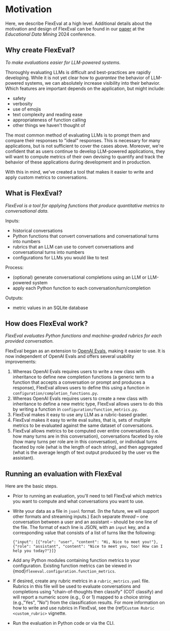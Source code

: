 # Motivation

Here, we describe FlexEval at a high level.
Additional details about the motivation and design of FlexEval can be found in our [paper](https://doi.org/10.5281/zenodo.12729993) at the *Educational Data Mining* 2024 conference.


## Why create FlexEval?

_To make evaluations easier for LLM-powered systems._

Thoroughly evaluating LLMs is difficult and best-practices are rapidly developing. While it is not yet clear how to _guarantee_ the behavior of LLM-powered systems, we can absolutely increase visibility into their behavior. Which features are important depends on the application, but might include:

- safety
- verbosity
- use of emojis
- text complexity and reading ease
- appropriateness of function calling
- other things we haven't thought of

The most common method of evaluating LLMs is to prompt them and compare their responses to "ideal" responses. This is necessary for many applications, but is not sufficient to cover the cases above. Moreover, we're confident that as users continue to develop LLM-powered applications, they will want to compute metrics of their own devising to quantify and track the behavior of these applications during development and in production.

With this in mind, we've created a tool that makes it easier to write and apply custom metrics to conversations.

## What is FlexEval?

_FlexEval is a tool for applying functions that produce quantitative metrics to conversational data._

Inputs:

- historical conversations
- Python functions that convert conversations and conversational turns into numbers
- rubrics that an LLM can use to convert conversations and conversational turns into numbers
- configurations for LLMs you would like to test

Process:

- (optional) generate conversational completions using an LLM or LLM-powered system
- apply each Python function to each conversation/turn/completion

Outputs:

- metric values in an SQLite database

## How does FlexEval work?

_FlexEval evaluates Python functions and machine-graded rubrics for each provided conversation._

FlexEval began as an extension to [OpenAI Evals](https://github.com/openai/evals), making it easier to use. It is now independent of OpenAI Evals and offers several usability improvements:

1. Whereas OpenAI Evals requires users to write a new class with inheritance to define new completion functions (a generic term to a function that accepts a conversation or prompt and produces a response), FlexEval allows users to define this using a function in `configuration/completion_functions.py`.
2. Whereas OpenAI Evals requires users to create a new class with inheritance to define a new metric type, FlexEval allows users to do this by writing a function in `configuration/function_metrics.py`.
3. FlexEval makes it easy to use any LLM as a rubric-based grader.
4. FlexEval makes it easy to write eval suites, that is, sets of multiple metrics to be evaluated against the same dataset of conversations.
5. FlexEval allows metrics to be computed over entire conversations (i.e. how many turns are in this conversation), conversations faceted by role (how many turns per role are in this conversation), or individual turns faceted by role (what is the length of each string), and then aggregated (what is the average length of text output produced by the user vs the assistant).

## Running an evaluation with FlexEval

Here are the basic steps.

- Prior to running an evaluation, you'll need to tell FlexEval which metrics you want to compute and what conversations you want to use.

- Write your data as a file in `jsonl` format. 
(In the future, we will support other formats and streaming inputs.) 
Each separate _thread_ – one conversation between a user and an assistant – should be one line of the file. 
The format of each line is JSON, with an `input` key, and a corresponding value that consists of a list of turns like the following:

  `{"input": [{"role": "user", "content": "Hi, Nice to meet you!"}, {"role": "assistant", "content": "Nice to meet you, too! How can I help you today?"}]}`

- Add any Python modules containing function metrics to your configuration. Existing function metrics can be viewed in {mod}`flexeval.configuration.function_metrics`.

- If desired, create any rubric metrics in a `rubric_metrics.yaml` file. Rubrics in this file will be used to evaluate conversations and completions using "chain-of-thoughts then classify" (COT classify) and will report a numeric score (e.g., 0 or 1) mapped to a choice string (e.g.,"Yes", "No") from the classification results. For more information on how to write and use rubrics in FlexEval, see the {ref}`Custom Rubric <custom_rubric>` vignette.

- Run the evaluation in Python code or via the CLI.